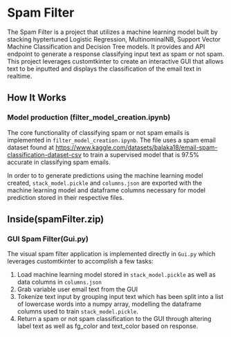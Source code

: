# Spam Filter

The Spam Filter is a project that utilizes a machine learning model built by stacking hyptertuned Logistic Regression, MultinominalNB, Support Vector Machine Classification and Decision Tree models. It provides and API endpoint to generate a response classifying input text as spam or not spam. This project leverages customtkinter to create an interactive GUI that allows text to be inputted and displays the classification of the email text in realtime. 

## How It Works

### Model production (filter_model_creation.ipynb)

The core functionality of classifying spam or not spam emails is implemented in `filter_model_creation.ipynb`. The file uses a spam email dataset found at https://www.kaggle.com/datasets/balaka18/email-spam-classification-dataset-csv to train a supervised model that is 97.5% accurate in classifying spam emails. 

In order to to generate predictions using the machine learning model created, `stack_model.pickle` and `columns.json` are exported with the machine learning model and dataframe columns necessary for model prediction stored in their respective files.   

## Inside(spamFilter.zip)

### GUI Spam Filter(Gui.py)

The visual spam filter application is implemented directly in `Gui.py` which leverages customtkinter to accomplish a few tasks:

1. Load machine learning model stored in `stack_model.pickle` as well as data columns in `columns.json` 
2. Grab variable user email text from the GUI 
3. Tokenize text input by grouping input text which has been split into a list of lowercase words into a numpy array, modelling the dataframe columns used to train `stack_model.pickle`.
4. Return a spam or not spam classification to the GUI through altering label text as well as fg_color and text_color based on response. 


